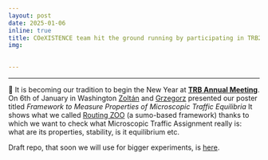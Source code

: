 ```yaml
---
layout: post
date: 2025-01-06
inline: true
title: COeXISTENCE team hit the ground running by participating in TRB2025
img: 

     
---
```

---
📢 It is becoming our tradition to begin the New Year at [**TRB Annual Meeting**](https://trb-annual-meeting.nationalacademies.org/). On 6th of January in Washington [Zoltán](https://www.rafalkucharskilab.pl/research/zoltan_varga/) and [Grzegorz](https://www.rafalkucharskilab.pl/research/grzegorz_jamroz/) presented our poster titled _Framework to Measure Properties of Microscopic Traffic Equilibria_ 
It shows what we called [Routing ZOO](https://media.licdn.com/dms/image/v2/D4D22AQGRuVAdGcW8QA/feedshare-shrink_2048_1536/B4DZQ8zlS8G0Ao-/0/1736186946189?e=1740009600&v=beta&t=udpScLymhehHDNHcjgcx3GA-YfaeKAlmBxkNH_CVYJo) (a sumo-based framework) thanks to which we want to check what Microscopic Traffic Assignment really is: what are its properties, stability, is it equilibrium etc.

Draft repo, that soon we will use for bigger experiments, is [here](https://lnkd.in/dC9Ss6D5).
